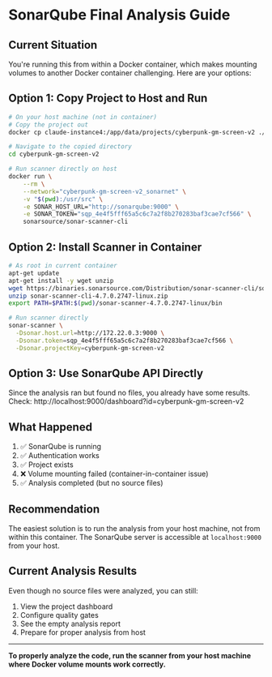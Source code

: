 # SonarQube Final Analysis Guide

## Current Situation

You're running this from within a Docker container, which makes mounting volumes to another Docker container challenging. Here are your options:

## Option 1: Copy Project to Host and Run

```bash
# On your host machine (not in container)
# Copy the project out
docker cp claude-instance4:/app/data/projects/cyberpunk-gm-screen-v2 ./

# Navigate to the copied directory
cd cyberpunk-gm-screen-v2

# Run scanner directly on host
docker run \
    --rm \
    --network="cyberpunk-gm-screen-v2_sonarnet" \
    -v "$(pwd):/usr/src" \
    -e SONAR_HOST_URL="http://sonarqube:9000" \
    -e SONAR_TOKEN="sqp_4e4f5fff65a5c6c7a2f8b270283baf3cae7cf566" \
    sonarsource/sonar-scanner-cli
```

## Option 2: Install Scanner in Container

```bash
# As root in current container
apt-get update
apt-get install -y wget unzip
wget https://binaries.sonarsource.com/Distribution/sonar-scanner-cli/sonar-scanner-cli-4.7.0.2747-linux.zip
unzip sonar-scanner-cli-4.7.0.2747-linux.zip
export PATH=$PATH:$(pwd)/sonar-scanner-4.7.0.2747-linux/bin

# Run scanner directly
sonar-scanner \
  -Dsonar.host.url=http://172.22.0.3:9000 \
  -Dsonar.token=sqp_4e4f5fff65a5c6c7a2f8b270283baf3cae7cf566 \
  -Dsonar.projectKey=cyberpunk-gm-screen-v2
```

## Option 3: Use SonarQube API Directly

Since the analysis ran but found no files, you already have some results. Check:
http://localhost:9000/dashboard?id=cyberpunk-gm-screen-v2

## What Happened

1. ✅ SonarQube is running
2. ✅ Authentication works
3. ✅ Project exists
4. ❌ Volume mounting failed (container-in-container issue)
5. ✅ Analysis completed (but no source files)

## Recommendation

The easiest solution is to run the analysis from your host machine, not from within this container. The SonarQube server is accessible at `localhost:9000` from your host.

## Current Analysis Results

Even though no source files were analyzed, you can still:
1. View the project dashboard
2. Configure quality gates
3. See the empty analysis report
4. Prepare for proper analysis from host

---
**To properly analyze the code, run the scanner from your host machine where Docker volume mounts work correctly.**